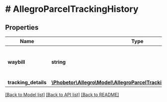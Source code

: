 # # AllegroParcelTrackingHistory

## Properties

Name | Type | Description | Notes
------------ | ------------- | ------------- | -------------
**waybill** | **string** | Waybill number (parcel tracking number). |
**tracking_details** | [**\Phobetor\Allegro\Model\AllegroParcelTrackingHistoryTrackingDetails**](AllegroParcelTrackingHistoryTrackingDetails.md) |  | [optional]

[[Back to Model list]](../../README.md#models) [[Back to API list]](../../README.md#endpoints) [[Back to README]](../../README.md)
